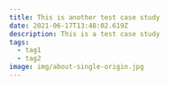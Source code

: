 ```yaml
---
title: This is another test case study
date: 2021-06-17T13:48:02.619Z
description: This is a test case study
tags:
  - tag1
  - tag2
image: img/about-single-origin.jpg
---
```


